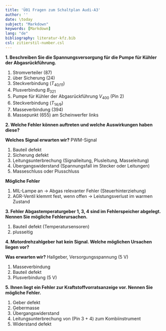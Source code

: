 ```yaml
---
title: 'Ü01 Fragen zum Schaltplan Audi-A3'
author: ''
date: \today
subject: "Markdown"
keywords: [Markdown]
lang: "de"
bibliography: literatur-kfz.bib 
csl: zitierstil-number.csl
---
```

<!-----------------------------+
ju 7-6-22
Keywords - Ü01 Fragen zum Schaltplan Audi A3 2009
+------------------------------>

**1. Beschreiben Sie die Spannungsversorgung für die Pumpe für Kühler der Abgasrückführung.**

1. Stromverteiler (87) 
1. über Sicherung (24) 
1. Steckverbindung ($T_{40/11}$)
1. Plusverbindung $B_{321}$
1. Pumpe für Kühler der Abgasrückführung $V_{400}$ (Pin 2) 
1. Steckverbindung ($T_{14/9}$)
1. Masseverbindung (394)
1. Massepunkt (655) am Scheinwerfer links


**2. Welche Fehler können auftreten und welche Auswirkungen haben diese?**

**Welches Signal erwarten wir?** PWM-Signal

1. Bauteil defekt
1. Sicherung defekt 
1. Leitungsunterbrechung (Signalleitung, Plusleitung, Masseleitung)
1. Übergangswiderstand (Spannungsfall im Stecker oder Leitungen)
1. Masseschluss oder Plusschluss

**Mögliche Fehler**

1. MIL-Lampe an $\to$ Abgas relevanter Fehler (Steuerhinterziehung)
1. AGR-Ventil klemmt fest, wenn offen $\to$ Leistungsverlust im warmen Zustand


**3. Fehler Abgastemperaturgeber 1, 3, 4 sind im Fehlerspeicher abgelegt. Nennen Sie mögliche Fehlerursachen.**

1. Bauteil defekt (Temperatursensoren) 
1. plusseitig

**4. Motordrehzahlgeber hat kein Signal. Welche möglichen Ursachen liegen vor?**

**Was erwarten wir?** Hallgeber, Versorgungsspannung (5 V)

1. Masseverbindung 
1. Bauteil defekt 
1. Plusverbindung (5 V)

**5. Ihnen liegt ein Fehler zur Kraftstoffvorratsanzeige vor. Nennen Sie mögliche Fehler.**

1. Geber defekt
1. Gebermasse 
1. Übergangswiderstand 
1. Leitungsunterbrechung von (Pin 3 + 4) zum Kombiinstrument 
1. Widerstand defekt